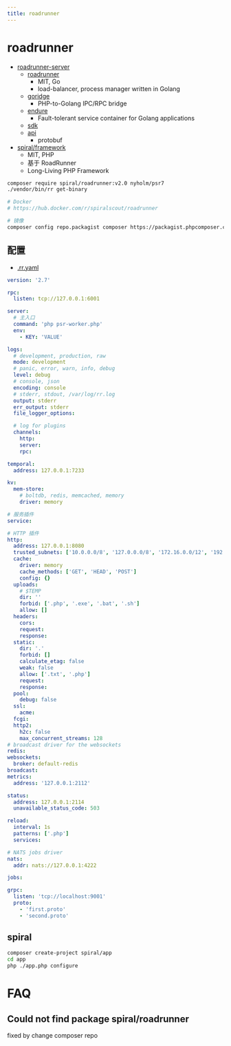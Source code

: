 ```yaml
---
title: roadrunner
---
```


# roadrunner

- [roadrunner-server](https://github.com/roadrunner-server)
  - [roadrunner](https://github.com/roadrunner-server/roadrunner)
    - MIT, Go
    - load-balancer, process manager written in Golang
  - [goridge](https://github.com/roadrunner-server/goridge)
    - PHP-to-Golang IPC/RPC bridge
  - [endure](https://github.com/roadrunner-server/endure)
    - Fault-tolerant service container for Golang applications
  - [sdk](https://github.com/roadrunner-server/sdk)
  - [api](https://github.com/roadrunner-server/api)
    - protobuf
- [spiral/framework](https://github.com/spiral/framework)
  - MIT, PHP
  - 基于 RoadRunner
  - Long-Living PHP Framework

```bash
composer require spiral/roadrunner:v2.0 nyholm/psr7
./vendor/bin/rr get-binary

# Docker
# https://hub.docker.com/r/spiralscout/roadrunner

# 镜像
composer config repo.packagist composer https://packagist.phpcomposer.com
```

## 配置

- [.rr.yaml](https://github.com/roadrunner-server/roadrunner/blob/master/.rr.yaml)

```yaml
version: '2.7'

rpc:
  listen: tcp://127.0.0.1:6001

server:
  # 主入口
  command: 'php psr-worker.php'
  env:
    - KEY: 'VALUE'

logs:
  # development, production, raw
  mode: development
  # panic, error, warn, info, debug
  level: debug
  # console, json
  encoding: console
  # stderr, stdout, /var/log/rr.log
  output: stderr
  err_output: stderr
  file_logger_options:

  # log for plugins
  channels:
    http:
    server:
    rpc:

temporal:
  address: 127.0.0.1:7233

kv:
  mem-store:
    # boltdb, redis, memcached, memory
    driver: memory

# 服务插件
service:

# HTTP 插件
http:
  address: 127.0.0.1:8080
  trusted_subnets: ['10.0.0.0/8', '127.0.0.0/8', '172.16.0.0/12', '192.168.0.0/16', '::1/128', 'fc00::/7', 'fe80::/10']
  cache:
    driver: memory
    cache_methods: ['GET', 'HEAD', 'POST']
    config: {}
  uploads:
    # $TEMP
    dir: ''
    forbid: ['.php', '.exe', '.bat', '.sh']
    allow: []
  headers:
    cors:
    request:
    response:
  static:
    dir: '.'
    forbid: []
    calculate_etag: false
    weak: false
    allow: ['.txt', '.php']
    request:
    response:
  pool:
    debug: false
  ssl:
    acme:
  fcgi:
  http2:
    h2c: false
    max_concurrent_streams: 128
# broadcast driver for the websockets
redis:
websockets:
  broker: default-redis
broadcast:
metrics:
  address: '127.0.0.1:2112'

status:
  address: 127.0.0.1:2114
  unavailable_status_code: 503

reload:
  interval: 1s
  patterns: ['.php']
  services:

# NATS jobs driver
nats:
  addr: nats://127.0.0.1:4222

jobs:

grpc:
  listen: 'tcp://localhost:9001'
  proto:
    - 'first.proto'
    - 'second.proto'
```

## spiral

```bash
composer create-project spiral/app
cd app
php ./app.php configure
```

# FAQ

## Could not find package spiral/roadrunner

fixed by change composer repo
